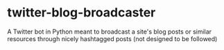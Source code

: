 twitter-blog-broadcaster
========================

A Twitter bot in Python meant to broadcast a site's blog posts or similar resources through nicely hashtagged posts (not designed to be followed)
